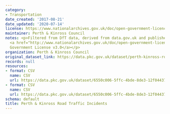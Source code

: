 ```yaml
---
category:
- Transportation
date_created: '2017-08-21'
date_updated: '2020-07-14'
license: https://www.nationalarchives.gov.uk/doc/open-government-licence/version/3/
maintainer: Perth & Kinross Council
notes: <p>Filtered from DfT data, derived from data.gov.uk and published under the
  <a href="http://www.nationalarchives.gov.uk/doc/open-government-licence/version/3/">Open
  Government License v3.0</a></p>
organization: Perth & Kinross Council
original_dataset_link: https://data.pkc.gov.uk/dataset/perth-kinross-road-incidents-2015
records: null
resources:
- format: CSV
  name: CSV
  url: https://data.pkc.gov.uk/dataset/6550c006-5ffc-4bde-8de3-12f04437daa8/resource/68e2917d-5e7b-4a2d-a640-0e4b0da55637/download/pkc-road-collisions-short-2015.csv
- format: CSV
  name: CSV
  url: https://data.pkc.gov.uk/dataset/6550c006-5ffc-4bde-8de3-12f04437daa8/resource/97f9c0e2-4565-4134-9477-fc027cf9efd5/download/2016-road-accident-data-perth-and-kinross.csv
schema: default
title: Perth & Kinross Road Traffic Incidents
---
```

